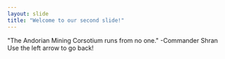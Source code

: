 ```yaml
---
layout: slide
title: "Welcome to our second slide!"
---
```

"The Andorian Mining Corsotium runs from no one." -Commander Shran\
Use the left arrow to go back!
